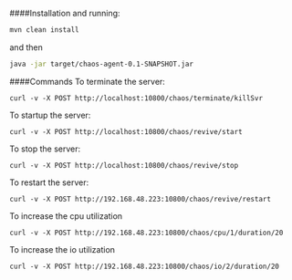####Installation and running:
```bash
mvn clean install
```
and then
```bash
java -jar target/chaos-agent-0.1-SNAPSHOT.jar
```

####Commands
To terminate the server:
```
curl -v -X POST http://localhost:10800/chaos/terminate/killSvr
```

To startup the server:
```
curl -v -X POST http://localhost:10800/chaos/revive/start
```

To stop the server:
```
curl -v -X POST http://localhost:10800/chaos/revive/stop
```

To restart the server:
```
curl -v -X POST http://192.168.48.223:10800/chaos/revive/restart
```

To increase the cpu utilization
```
curl -v -X POST http://192.168.48.223:10800/chaos/cpu/1/duration/20
```

To increase the io utilization
```
curl -v -X POST http://192.168.48.223:10800/chaos/io/2/duration/20
```
